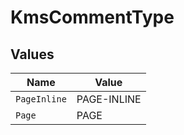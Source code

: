 # KmsCommentType


## Values

| Name         | Value        |
| ------------ | ------------ |
| `PageInline` | PAGE-INLINE  |
| `Page`       | PAGE         |